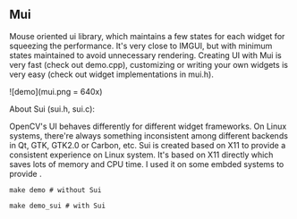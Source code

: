 Mui
---

Mouse oriented ui library, which maintains a few states for each widget for squeezing the performance. It's very close to IMGUI, but with minimum states maintained to avoid unnecessary rendering. Creating UI with Mui is very fast (check out demo.cpp), customizing or writing your own widgets is very easy (check out widget implementations in mui.h).    

![demo](mui.png = 640x)


About Sui (sui.h, sui.c):

OpenCV's UI behaves differently for different widget frameworks. On Linux systems, there're always something inconsistent among different backends in Qt, GTK, GTK2.0 or Carbon, etc. Sui is created based on X11 to provide a consistent experience on Linux system. It's based on X11 directly which saves lots of memory and CPU time. I used it on some embded systems to provide . 


```
make demo # without Sui
```

```
make demo_sui # with Sui
```

